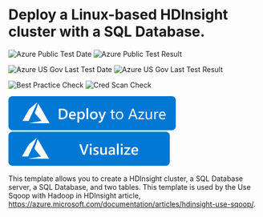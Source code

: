 # Deploy a Linux-based HDInsight cluster with a SQL Database.

![Azure Public Test Date](https://azurequickstartsservice.blob.core.windows.net/badges/101-hdinsight-linux-with-sql-database/PublicLastTestDate.svg)
![Azure Public Test Result](https://azurequickstartsservice.blob.core.windows.net/badges/101-hdinsight-linux-with-sql-database/PublicDeployment.svg)

![Azure US Gov Last Test Date](https://azurequickstartsservice.blob.core.windows.net/badges/101-hdinsight-linux-with-sql-database/FairfaxLastTestDate.svg)
![Azure US Gov Last Test Result](https://azurequickstartsservice.blob.core.windows.net/badges/101-hdinsight-linux-with-sql-database/FairfaxDeployment.svg)

![Best Practice Check](https://azurequickstartsservice.blob.core.windows.net/badges/101-hdinsight-linux-with-sql-database/BestPracticeResult.svg)
![Cred Scan Check](https://azurequickstartsservice.blob.core.windows.net/badges/101-hdinsight-linux-with-sql-database/CredScanResult.svg)

[![Deploy To Azure](https://raw.githubusercontent.com/Azure/azure-quickstart-templates/master/1-CONTRIBUTION-GUIDE/images/deploytoazure.svg?sanitize=true)]("https://portal.azure.com/#create/Microsoft.Template/uri/https%3A%2F%2Fraw.githubusercontent.com%2FAzure%2Fazure-quickstart-templates%2Fmaster%2F101-hdinsight-linux-with-sql-database%2Fazuredeploy.json")  [![Visualize](https://raw.githubusercontent.com/Azure/azure-quickstart-templates/master/1-CONTRIBUTION-GUIDE/images/visualizebutton.svg?sanitize=true)]("http://armviz.io/#/?load=https%3A%2F%2Fraw.githubusercontent.com%2FAzure%2Fazure-quickstart-templates%2Fmaster%2F101-hdinsight-linux-with-sql-database%2Fazuredeploy.json")

This template allows you to create a HDInsight cluster, a SQL Database server, a SQL Database, and two tables. This template is used by the Use Sqoop with Hadoop in HDInsight article, https://azure.microsoft.com/documentation/articles/hdinsight-use-sqoop/. 


